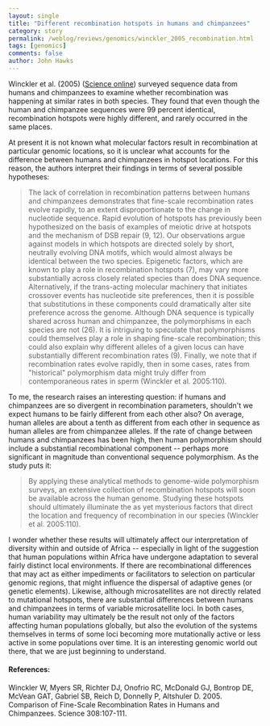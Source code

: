 ```yaml
---
layout: single 
title: "Different recombination hotspots in humans and chimpanzees" 
category: story
permalink: /weblog/reviews/genomics/winckler_2005_recombination.html
tags: [genomics] 
comments: false 
author: John Hawks 
---
```



<p>
Winckler et al. (2005) (<a href="http://www.sciencemag.org/cgi/content/abstract/308/5718/107?maxtoshow=&HITS=10&hits=10&RESULTFORMAT=&author1=winckler&searchid=1113920131578_6280&stored_search=&FIRSTINDEX=0&fdate=10/1/1995&tdate=4/30/2005">Science online</a>) surveyed sequence data from humans and chimpanzees to examine whether recombination was happening at similar rates in both species. They found that even though the human and chimpanzee sequences were 99 percent identical, recombination hotspots were highly different, and rarely occurred in the same places. 
</p>

<p>
At present it is not known what molecular factors result in recombination at particular genomic locations, so it is unclear what accounts for the difference between humans and chimpanzees in hotspot locations. For this reason, the authors interpret their findings in terms of several possible hypotheses:
</p>

<blockquote>The lack of correlation in recombination patterns between humans and chimpanzees demonstrates that fine-scale recombination rates evolve rapidly, to an extent disproportionate to the change in nucleotide sequence. Rapid evolution of hotspots has previously been hypothesized on the basis of examples of meiotic drive at hotspots and the mechanism of DSB repair (9, 12). Our observations argue against models in which hotspots are directed solely by short, neutrally evolving DNA motifs, which would almost always be identical between the two species. Epigenetic factors, which are known to play a role in recombination hotspots (7), may vary more substantially across closely related species than does DNA sequence. Alternatively, if the trans-acting molecular machinery that initiates crossover events has nucleotide site preferences, then it is possible that substitutions in these components could dramatically alter site preference across the genome. Although DNA sequence is typically shared across human and chimpanzee, the polymorphisms in each species are not (26). It is intriguing to speculate that polymorphisms could themselves play a role in shaping fine-scale recombination; this could also explain why different alleles of a given locus can have substantially different recombination rates (9). Finally, we note that if recombination rates evolve rapidly, then in some cases, rates from "historical" polymorphism data might truly differ from contemporaneous rates in sperm (Winckler et al. 2005:110). </blockquote>

<p>
To me, the research raises an interesting question: if humans and chimpanzees are so divergent in recombination parameters, shouldn't we expect humans to be fairly different from each other also? On average, human alleles are about a tenth as different from each other in sequence as human alleles are from chimpanzee alleles. If the rate of change between humans and chimpanzees has been high, then human polymorphism should include a substantial recombinational component -- perhaps more significant in magnitude than conventional sequence polymorphism. As the study puts it: 
</p>

<blockquote>By applying these analytical methods to genome-wide polymorphism surveys, an extensive collection of recombination hotspots will soon be available across the human genome. Studying these hotspots should ultimately illuminate the as yet mysterious factors that direct the location and frequency of recombination in our species (Winckler et al. 2005:110). </blockquote>

<p>
I wonder whether these results will ultimately affect our interpretation of diversity within and outside of Africa -- especially in light of the suggestion that human populations within Africa have undergone adaptation to several fairly distinct local environments. If there are recombinational differences that may act as either impediments or facilitators to selection on particular genomic regions, that might influence the dispersal of adaptive genes (or genetic elements). Likewise, although microsatellites are not directly related to mutational hotspots, there are substantial differences between humans and chimpanzees in terms of variable microsatellite loci. In both cases, human variability may ultimately be the result not only of the factors affecting human populations globally, but also the evolution of the systems themselves in terms of some loci becoming more mutationally active or less active in some populations over time. It is an interesting genomic world out there, that we are just beginning to understand. 
</p>

<h4>References:</h4>

<p class="cite">Winckler W, Myers SR, Richter DJ, Onofrio RC, McDonald GJ, Bontrop DE, McVean GAT, Gabriel SB, Reich D, Donnelly P, Altshuler D. 2005. Comparison of Fine-Scale Recombination Rates in Humans and Chimpanzees. Science 308:107-111. </p>

